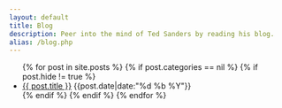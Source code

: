 ```yaml
---
layout: default
title: Blog
description: Peer into the mind of Ted Sanders by reading his blog.
alias: /blog.php
---
```


<ul class="no-bullets">
  {% for post in site.posts %}
    {% if post.categories == nil %}
    {% if post.hide != true %}
    <li>
    	<div class="clearfix">
	    	<a class="align-left" href="{{ post.url }}">{{ post.title }}</a>
	    	<span class="align-right date"><time datetime="{{post.date|date:"%F"}}">{{post.date|date:"%d %b %Y"}}</time></span>
    	</div>
    </li>
    {% endif %}
    {% endif %}
  {% endfor %}
</ul>